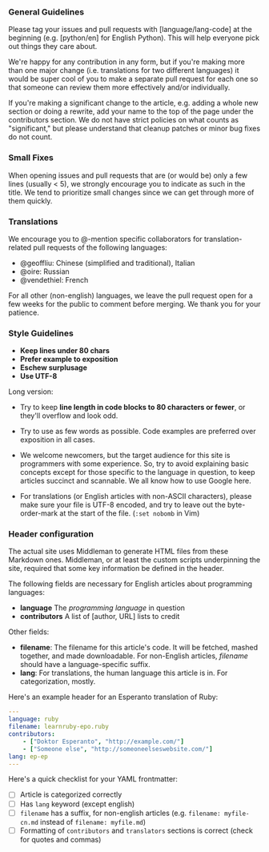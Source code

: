 ### General Guidelines

Please tag your issues and pull requests with [language/lang-code] at the
beginning (e.g. [python/en] for English Python). This will help everyone pick
out things they care about.

We're happy for any contribution in any form, but if you're making more than one major change
(i.e. translations for two different languages) it would be super cool of you to make a
separate pull request for each one so that someone can review them more effectively and/or
individually.

If you're making a significant change to the article, e.g. adding a whole new
section or doing a rewrite, add your name to the top of the page under the
contributors section. We do not have strict policies on what counts as
"significant," but please understand that cleanup patches or minor bug fixes do
not count.

### Small Fixes

When opening issues and pull requests that are (or would be) only a few lines
(usually < 5), we strongly encourage you to indicate as such in the title. We
tend to prioritize small changes since we can get through more of them quickly.

### Translations

We encourage you to @-mention specific collaborators for translation-related
pull requests of the following languages:

* @geoffliu: Chinese (simplified and traditional), Italian
* @oire: Russian
* @vendethiel: French

For all other (non-english) languages, we leave the pull request open for a few weeks for the
public to comment before merging. We thank you for your patience.

### Style Guidelines

* **Keep lines under 80 chars**
* **Prefer example to exposition**
* **Eschew surplusage**
* **Use UTF-8**

Long version:

* Try to keep **line length in code blocks to 80 characters or fewer**, or they'll overflow
  and look odd.

* Try to use as few words as possible. Code examples are preferred over exposition in all cases.

* We welcome newcomers, but the target audience for this site is programmers with some experience.
  So, try to avoid explaining basic concepts except for those specific to the language in question,
  to keep articles succinct and scannable. We all know how to use Google here.

* For translations (or English articles with non-ASCII characters), please make sure your file is
  UTF-8 encoded, and try to leave out the byte-order-mark at the start of the file. (`:set nobomb` in Vim)

### Header configuration

The actual site uses Middleman to generate HTML files from these Markdown ones. Middleman, or at least
the custom scripts underpinning the site, required that some key information be defined in the header.

The following fields are necessary for English articles about programming languages:

* **language** The *programming language* in question
* **contributors** A list of [author, URL] lists to credit

Other fields:

* **filename**: The filename for this article's code. It will be fetched, mashed together, and made downloadable.
  For non-English articles, *filename* should have a language-specific suffix.
* **lang**: For translations, the human language this article is in. For categorization, mostly.

Here's an example header for an Esperanto translation of Ruby:

```yaml
---
language: ruby
filename: learnruby-epo.ruby
contributors:
    - ["Doktor Esperanto", "http://example.com/"]
    - ["Someone else", "http://someoneelseswebsite.com/"]
lang: ep-ep
---
```

Here's a quick checklist for your YAML frontmatter:

* [ ] Article is categorized correctly
* [ ] Has `lang` keyword (except english)
* [ ] `filename` has a suffix, for non-english articles (e.g. `filename: myfile-cn.md` instead of `filename: myfile.md`)
* [ ] Formatting of `contributors` and `translators` sections is correct (check for quotes and commas)
